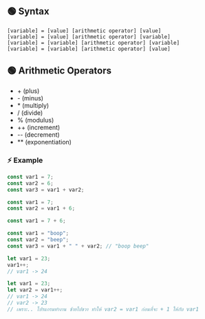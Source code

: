 ## 🟢 Syntax
```
[variable] = [value] [arithmetic operator] [value]
[variable] = [value] [arithmetic operator] [variable]
[variable] = [variable] [arithmetic operator] [variable]
[variable] = [variable] [arithmetic operator] [value]
```


## 🟢 Arithmetic Operators
  - \+ (plus)
  - \- (minus)
  - \* (multiply)
  - / (divide)
  - % (modulus)
  - ++ (increment)
  - -- (decrement)
  - ** (exponentiation)



### ⚡ Example
```JavaScript
const var1 = 7;
const var2 = 6;
const var3 = var1 + var2;
```
```JavaScript
const var1 = 7;
const var2 = var1 + 6;
```
```JavaScript
const var1 = 7 + 6;
```
```JavaScript
const var1 = "boop";
const var2 = "beep";
const var3 = var1 + " " + var2; // "boop beep"
```
```JavaScript
let var1 = 23;
var1++;
// var1 -> 24
```
```JavaScript
let var1 = 23;
let var2 = var1++;
// var1 -> 24
// var2 -> 23
// เพราะ.. โปรแกรมทำงาน ซ้ายไปขวา ทำให้ var2 = var1 ก่อนที่จะ + 1 ให้กับ var1
```